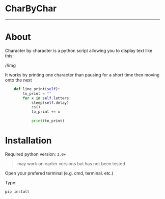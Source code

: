 # CharByChar
---

# About
Character by character is a python script allowing you to display text like this:

//img

It works by printing one character than pausing for a short time then moving onto the next

```python   
    def line_print(self):
        to_print = ""
        for x in self.letters:
            sleep(self.delay)
            cs()
            to_print += x
           
            print(to_print)
```

# Installation

Required python version: `3.0+`
> may work on earlier versions but has not been tested

Open your prefered terminal (e.g. cmd, terminal. etc.)

Type:

```bash
pip install 
```
